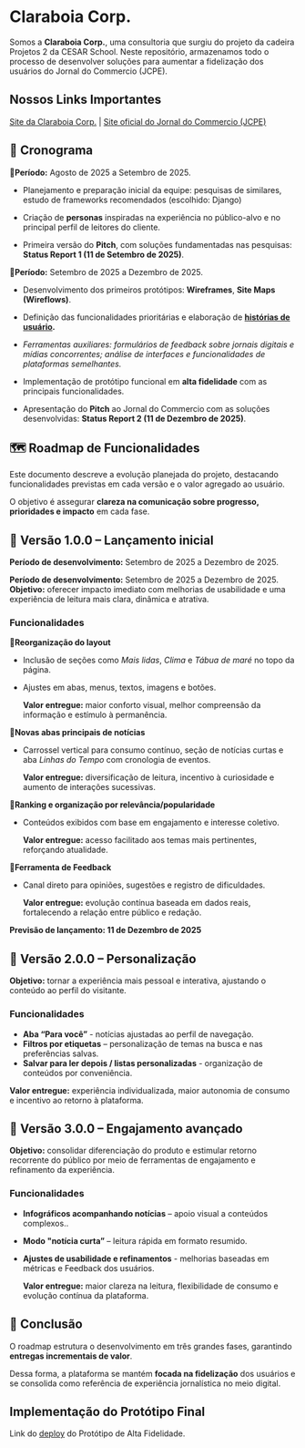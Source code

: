 # Claraboia Corp.
Somos a **Claraboia Corp.**, uma consultoria que surgiu do projeto da cadeira Projetos 2 da CESAR School. Neste repositório, armazenamos todo o processo de desenvolver soluções para aumentar a fidelização dos usuários do Jornal do Commercio (JCPE).

## Nossos Links Importantes
[Site da Claraboia Corp.](link) | [Site oficial do Jornal do Commercio (JCPE)](https://jc.uol.com.br/)

## 📆 Cronograma
🔹**Período:** Agosto de 2025 a Setembro de 2025.
- Planejamento e preparação inicial da equipe: pesquisas de similares, estudo de frameworks recomendados (escolhido: Django)

- Criação de **personas** inspiradas na experiência no público-alvo e no principal perfil de leitores do cliente.

- Primeira versão do **Pitch**, com soluções fundamentadas nas pesquisas: **Status Report 1 (11 de Setembro de 2025)**.

🔹**Período:** Setembro de 2025 a Dezembro de 2025.
- Desenvolvimento dos primeiros protótipos: **Wireframes**, **Site Maps (Wireflows)**.

- Definição das funcionalidades prioritárias e elaboração de **[histórias de usuário](https://docs.google.com/document/d/1dFxsWXsw0cB63S2mtLjf79MelrSWsfCBAPUQXszEGpo/edit?usp=sharing).**

- *Ferramentas auxiliares: formulários de feedback sobre jornais digitais e mídias concorrentes; análise de interfaces e funcionalidades de plataformas semelhantes.*
- Implementação de protótipo funcional em **alta fidelidade** com as principais funcionalidades.

- Apresentação do **Pitch** ao Jornal do Commercio com as soluções desenvolvidas: **Status Report 2 (11 de Dezembro de 2025)**.

## 🗺️ Roadmap de Funcionalidades
Este documento descreve a evolução planejada do projeto, destacando funcionalidades previstas em cada versão e o valor agregado ao usuário.

O objetivo é assegurar **clareza na comunicação sobre progresso, prioridades e impacto** em cada fase.

## 🚀 Versão 1.0.0 – Lançamento inicial

**Período de desenvolvimento:** Setembro de 2025 a Dezembro de 2025.

**Período de desenvolvimento:** Setembro de 2025 a Dezembro de 2025.
**Objetivo:** oferecer impacto imediato com melhorias de usabilidade e uma experiência de leitura mais clara, dinâmica e atrativa.

### Funcionalidades
🔹**Reorganização do layout**
  - Inclusão de seções como *Mais lidas*, *Clima* e *Tábua de maré* no topo da página.

  - Ajustes em abas, menus, textos, imagens e botões.

    **Valor entregue:** maior conforto visual, melhor compreensão da informação e estímulo à permanência.

🔹**Novas abas principais de notícias**
  - Carrossel vertical para consumo contínuo, seção de notícias curtas e aba *Linhas do Tempo* com cronologia de eventos.
    
    **Valor entregue:** diversificação de leitura, incentivo à curiosidade e aumento de interações sucessivas.

🔹**Ranking e organização por relevância/popularidade**
  - Conteúdos exibidos com base em engajamento e interesse coletivo.

    **Valor entregue:** acesso facilitado aos temas mais pertinentes, reforçando atualidade.

🔹**Ferramenta de Feedback**
- Canal direto para opiniões, sugestões e registro de dificuldades.

    **Valor entregue:** evolução contínua baseada em dados reais, fortalecendo a relação entre público e redação.

**Previsão de lançamento: 11 de Dezembro de 2025**

## 🔮 Versão 2.0.0 – Personalização

**Objetivo:** tornar a experiência mais pessoal e interativa, ajustando o conteúdo ao perfil do visitante.

### Funcionalidades
- **Aba “Para você”** - notícias ajustadas ao perfil de navegação.
- **Filtros por etiquetas** – personalização de temas na busca e nas preferências salvas.
- **Salvar para ler depois / listas personalizadas** - organização de conteúdos por conveniência.
  
**Valor entregue:** experiência individualizada, maior autonomia de consumo e incentivo ao retorno à plataforma.

## 🔮 Versão 3.0.0 – Engajamento avançado

**Objetivo:** consolidar diferenciação do produto e estimular retorno recorrente do público por meio de ferramentas de engajamento e refinamento da experiência.

### Funcionalidades
- **Infográficos acompanhando notícias** – apoio visual a conteúdos complexos..
- **Modo "notícia curta”** – leitura rápida em formato resumido.
- **Ajustes de usabilidade e refinamentos** - melhorias baseadas em métricas e Feedback dos usuários.

    **Valor entregue:** maior clareza na leitura, flexibilidade de consumo e evolução contínua da plataforma.

## 📍 Conclusão
O roadmap estrutura o desenvolvimento em três grandes fases, garantindo **entregas incrementais de valor**.

Dessa forma, a plataforma se mantém **focada na fidelização** dos usuários e se consolida como referência de experiência jornalística no meio digital.

## Implementação do Protótipo Final

Link do [deploy](jcpe-fmhxhfgya5fxb5b0.brazilsouth-01.azurewebsites.net) do Protótipo de Alta Fidelidade.
